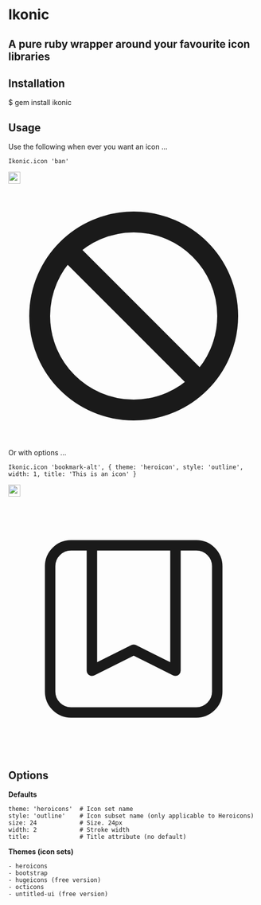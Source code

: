 # Ikonic

## A pure ruby wrapper around your favourite icon libraries

## Installation

  $ gem install ikonic


## Usage

Use the following when ever you want an icon ...

    Ikonic.icon 'ban'

  <img src="./assets/heroicons/outline/ban.svg" width="24px" height="24px">
  
<svg xmlns="http://www.w3.org/2000/svg" fill="none" viewBox="0 0 24 24" stroke="currentColor"><path stroke-linecap="round" stroke-linejoin="round" stroke-width="2" d="M18.364 18.364A9 9 0 005.636 5.636m12.728 12.728A9 9 0 015.636 5.636m12.728 12.728L5.636 5.636"/></svg>

Or with options ...    

    Ikonic.icon 'bookmark-alt', { theme: 'heroicon', style: 'outline', width: 1, title: 'This is an icon' }

  <img src="./assets/heroicons/outline/bookmark-alt.svg" width="24px" height="24px">

<svg xmlns="http://www.w3.org/2000/svg" fill="none" viewBox="0 0 24 24" stroke="currentColor"><path stroke-linecap="round" stroke-linejoin="round" stroke-width="1" d="M16 4v12l-4-2-4 2V4M6 20h12a2 2 0 002-2V6a2 2 0 00-2-2H6a2 2 0 00-2 2v12a2 2 0 002 2z"/></svg>


## Options

**Defaults**

    theme: 'heroicons'  # Icon set name
    style: 'outline'    # Icon subset name (only applicable to Heroicons)
    size: 24            # Size. 24px
    width: 2            # Stroke width
    title:              # Title attribute (no default)


**Themes (icon sets)**

    - heroicons
    - bootstrap
    - hugeicons (free version)
    - octicons
    - untitled-ui (free version)